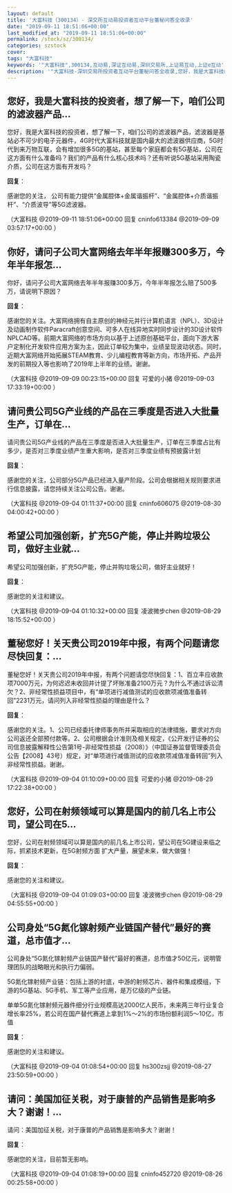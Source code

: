```yaml
---
layout: default
title: '大富科技（300134）- 深交所互动易投资者互动平台董秘问答全收录'
date: "2019-09-11 18:51:06+00:00"
last_modified_at: "2019-09-11 18:51:06+00:00"
permalink: /stock/sz/300134/
categories: szstock
cover: 
tags: "大富科技"
keywords: '"大富科技",300134,互动易,深证互动易,深圳交易所,上证易互动,上证e互动'
description: '"大富科技-深圳交易所投资者互动平台董秘问答全收录,您好，我是大富科技的投资者，想了解一下，咱们公司的滤波器产品，滤波器是基站必不可少的电子元器件，4G时代大富科技就是国内最大的滤波器供应商，5G时代到来万物互联，会有增加很多5G的基站，甚至每个家庭都会有5G基站，公司在这方面有什么准备吗？我们的产品有什么核心技术吗？还有听说5G基站采用陶瓷介质，公司在这方面有开发吗？"'
---
```


## 您好，我是大富科技的投资者，想了解一下，咱们公司的滤波器产品...

您好，我是大富科技的投资者，想了解一下，咱们公司的滤波器产品，滤波器是基站必不可少的电子元器件，4G时代大富科技就是国内最大的滤波器供应商，5G时代到来万物互联，会有增加很多5G的基站，甚至每个家庭都会有5G基站，公司在这方面有什么准备吗？我们的产品有什么核心技术吗？还有听说5G基站采用陶瓷介质，公司在这方面有开发吗？

**回复**：

感谢您的关注， 公司有能力提供“金属腔体+金属谐振杆”、“金属腔体+介质谐振杆”、“介质波导”等5G滤波器。 

（大富科技  @2019-09-11 18:51:06+00:00 回复 cninfo613384  @2019-09-09 03:57:17+00:00 ）

## 你好，请问子公司大富网络去年半年报赚300多万，今年半年报怎...

你好，请问子公司大富网络去年半年报赚300多万，今年半年报怎么赔了500多万，请说明下原因？

**回复**：

感谢您的关注。大富网络拥有自主原创的神经元并行计算机语言（NPL）、3D设计及动画制作软件Paracraft创意空间、可多人在线异地实时同步设计的3D设计软件NPLCAD等。前期大富网络的市场方向以基于上述原创基础平台，面向下游大客户定制化开发软件应用方案为主，因此订单较为集中，业绩呈现波动状态。同时，近期大富网络开始拓展STEAM教育、少儿编程教育等新方向，市场开拓、产品开发的前期投入等也影响了2019年上半年的业绩。谢谢。 

（大富科技  @2019-09-09 00:23:15+00:00 回复 可爱的小猪  @2019-09-03 17:33:19+00:00 ）

## 请问贵公司5G产业线的产品在三季度是否进入大批量生产，订单在...

请问贵公司5G产业线的产品在三季度是否进入大批量生产，订单在三季度占比有多少，是否对三季度业绩产生重大影响，是否对三季度业绩有预披露计划

**回复**：

感谢您的关注，公司部分5G产品已经进入量产阶段。公司会根据相关规则要求进行信息披露，请您持续关注公司公告。谢谢。 

（大富科技  @2019-09-04 01:11:37+00:00 回复 cninfo606075  @2019-08-30 04:00:42+00:00 ）

## 希望公司加强创新，扩充5G产能，停止并购垃圾公司，做好主业就...

希望公司加强创新，扩充5G产能，停止并购垃圾公司，做好主业就好！

**回复**：

感谢您的关注和建议。 

（大富科技  @2019-09-04 01:10:32+00:00 回复 凌波微步chen  @2019-08-29 18:15:52+00:00 ）

## 董秘您好！关天贵公司2019年中报，有两个问题请您尽快回复：...

董秘您好！关天贵公司2019年中报，有两个问题请您尽快回复：1、百立丰应收款项7000万元，为何迟迟未收回并计提了坏账准备2100万元？为什么不通过诉讼清欠？2、非经常性损益项目中，有“单项进行减值测试的应收款项减值准备转回”2231万元，请问列入非经常性损益的理由是什么？

**回复**：

感谢您的关注。1、公司已经委托律师事务所并采取相应的法律措施，要求对方向公司返还全部预付款等。2、公司根据会计准则及相关规定，《公开发行证券的公司信息披露解释性公告第1号-非经常性损益（2008）》（中国证券监督管理委员会公告【2008】43号）规定，对“单项进行减值测试的应收款项减值准备转回”列入非经常性损益。谢谢。 

（大富科技  @2019-09-04 01:10:09+00:00 回复 可爱的小猪  @2019-08-29 17:22:38+00:00 ）

## 您好，公司在射频领域可以算是国内的前几名上市公司，望公司在5...

您好，公司在射频领域可以算是国内的前几名上市公司，望公司在5G建设来临之际，抓紧技术更新，在5G射频方面 扩大产量，展望未来，做大做强！

**回复**：

感谢您的关注和建议。 

（大富科技  @2019-09-04 01:09:03+00:00 回复 凌波微步chen  @2019-08-29 04:55:55+00:00 ）

## 公司身处“5G氮化镓射频产业链国产替代”最好的赛道，总市值才...

公司身处“5G氮化镓射频产业链国产替代”最好的赛道，总市值才50亿元，说明管理团队的战略眼光和执行力偏弱。

5G氮化镓射频产业链：包括上游的衬底，中游的射频芯片、器件和集成模组，下游的5G基站、5G手机、军工等产业应用，是万亿级的产业链。

单单5G氮化镓射频元器件细分行业规模高达2000亿人民币，未来两三年行业复合增长率25%，若公司在国产替代赛道上拿到1%～2%的市场份额利润5～10亿，市值

**回复**：

感谢您的关注和建议。 

（大富科技  @2019-09-04 01:08:54+00:00 回复 hs300zsjj  @2019-08-27 23:50:59+00:00 ）

## 请问：美国加征关税，对于康普的产品销售是影响多大？谢谢！...

请问：美国加征关税，对于康普的产品销售是影响多大？谢谢！

**回复**：

感谢您的关注，目前暂无影响。 

（大富科技  @2019-09-04 01:08:19+00:00 回复 cninfo452720  @2019-08-26 00:25:58+00:00 ）


